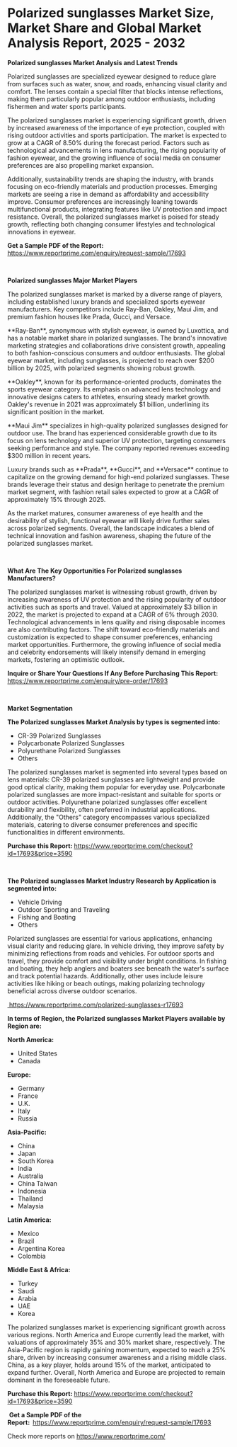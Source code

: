 <p><h1>Polarized sunglasses Market Size, Market Share and Global Market Analysis Report, 2025 - 2032</h1></p><p><strong>Polarized sunglasses Market Analysis and Latest Trends</strong></p>
<p><p>Polarized sunglasses are specialized eyewear designed to reduce glare from surfaces such as water, snow, and roads, enhancing visual clarity and comfort. The lenses contain a special filter that blocks intense reflections, making them particularly popular among outdoor enthusiasts, including fishermen and water sports participants.</p><p>The polarized sunglasses market is experiencing significant growth, driven by increased awareness of the importance of eye protection, coupled with rising outdoor activities and sports participation. The market is expected to grow at a CAGR of 8.50% during the forecast period. Factors such as technological advancements in lens manufacturing, the rising popularity of fashion eyewear, and the growing influence of social media on consumer preferences are also propelling market expansion. </p><p>Additionally, sustainability trends are shaping the industry, with brands focusing on eco-friendly materials and production processes. Emerging markets are seeing a rise in demand as affordability and accessibility improve. Consumer preferences are increasingly leaning towards multifunctional products, integrating features like UV protection and impact resistance. Overall, the polarized sunglasses market is poised for steady growth, reflecting both changing consumer lifestyles and technological innovations in eyewear.</p></p>
<p><strong>Get a Sample PDF of the Report:&nbsp;</strong> <a href="https://www.reportprime.com/enquiry/request-sample/17693?utm_campaign=3542&utm_medium=2&utm_source=Github&utm_content=ia&utm_term=18032025&utm_id=polarized-sunglasses">https://www.reportprime.com/enquiry/request-sample/17693</a></p>
<p>&nbsp;</p>
<p><strong>Polarized sunglasses Major Market Players</strong></p>
<p><p>The polarized sunglasses market is marked by a diverse range of players, including established luxury brands and specialized sports eyewear manufacturers. Key competitors include Ray-Ban, Oakley, Maui Jim, and premium fashion houses like Prada, Gucci, and Versace.</p><p>**Ray-Ban**, synonymous with stylish eyewear, is owned by Luxottica, and has a notable market share in polarized sunglasses. The brand's innovative marketing strategies and collaborations drive consistent growth, appealing to both fashion-conscious consumers and outdoor enthusiasts. The global eyewear market, including sunglasses, is projected to reach over $200 billion by 2025, with polarized segments showing robust growth.</p><p>**Oakley**, known for its performance-oriented products, dominates the sports eyewear category. Its emphasis on advanced lens technology and innovative designs caters to athletes, ensuring steady market growth. Oakley's revenue in 2021 was approximately $1 billion, underlining its significant position in the market.</p><p>**Maui Jim** specializes in high-quality polarized sunglasses designed for outdoor use. The brand has experienced considerable growth due to its focus on lens technology and superior UV protection, targeting consumers seeking performance and style. The company reported revenues exceeding $300 million in recent years.</p><p>Luxury brands such as **Prada**, **Gucci**, and **Versace** continue to capitalize on the growing demand for high-end polarized sunglasses. These brands leverage their status and design heritage to penetrate the premium market segment, with fashion retail sales expected to grow at a CAGR of approximately 15% through 2025.</p><p>As the market matures, consumer awareness of eye health and the desirability of stylish, functional eyewear will likely drive further sales across polarized segments. Overall, the landscape indicates a blend of technical innovation and fashion awareness, shaping the future of the polarized sunglasses market.</p></p>
<p>&nbsp;</p>
<p><strong>What Are The Key Opportunities For Polarized sunglasses Manufacturers?</strong></p>
<p><p>The polarized sunglasses market is witnessing robust growth, driven by increasing awareness of UV protection and the rising popularity of outdoor activities such as sports and travel. Valued at approximately $3 billion in 2022, the market is projected to expand at a CAGR of 6% through 2030. Technological advancements in lens quality and rising disposable incomes are also contributing factors. The shift toward eco-friendly materials and customization is expected to shape consumer preferences, enhancing market opportunities. Furthermore, the growing influence of social media and celebrity endorsements will likely intensify demand in emerging markets, fostering an optimistic outlook.</p></p>
<p><strong>Inquire or Share Your Questions If Any Before Purchasing This Report:</strong> <a href="https://www.reportprime.com/enquiry/pre-order/17693?utm_campaign=3542&utm_medium=2&utm_source=Github&utm_content=ia&utm_term=18032025&utm_id=polarized-sunglasses">https://www.reportprime.com/enquiry/pre-order/17693</a></p>
<p>&nbsp;</p>
<p><strong>Market Segmentation</strong></p>
<p><strong>The Polarized sunglasses Market Analysis by types is segmented into:</strong></p>
<p><ul><li>CR-39 Polarized Sunglasses</li><li>Polycarbonate Polarized Sunglasses</li><li>Polyurethane Polarized Sunglasses</li><li>Others</li></ul></p>
<p><p>The polarized sunglasses market is segmented into several types based on lens materials: CR-39 polarized sunglasses are lightweight and provide good optical clarity, making them popular for everyday use. Polycarbonate polarized sunglasses are more impact-resistant and suitable for sports or outdoor activities. Polyurethane polarized sunglasses offer excellent durability and flexibility, often preferred in industrial applications. Additionally, the "Others" category encompasses various specialized materials, catering to diverse consumer preferences and specific functionalities in different environments.</p></p>
<p><strong>Purchase this Report:&nbsp;</strong><a href="https://www.reportprime.com/checkout?id=17693&price=3590&utm_campaign=3542&utm_medium=2&utm_source=Github&utm_content=ia&utm_term=18032025&utm_id=polarized-sunglasses">https://www.reportprime.com/checkout?id=17693&price=3590</a></p>
<p>&nbsp;</p>
<p><strong>The Polarized sunglasses Market Industry Research by Application is segmented into:</strong></p>
<p><ul><li>Vehicle Driving</li><li>Outdoor Sporting and Traveling</li><li>Fishing and Boating</li><li>Others</li></ul></p>
<p><p>Polarized sunglasses are essential for various applications, enhancing visual clarity and reducing glare. In vehicle driving, they improve safety by minimizing reflections from roads and vehicles. For outdoor sports and travel, they provide comfort and visibility under bright conditions. In fishing and boating, they help anglers and boaters see beneath the water's surface and track potential hazards. Additionally, other uses include leisure activities like hiking or beach outings, making polarizing technology beneficial across diverse outdoor scenarios.</p></p>
<p><a href="https://www.reportprime.com/polarized-sunglasses-r17693?utm_campaign=3542&utm_medium=2&utm_source=Github&utm_content=ia&utm_term=18032025&utm_id=polarized-sunglasses">&nbsp;https://www.reportprime.com/polarized-sunglasses-r17693</a></p>
<p><strong>In terms of Region, the Polarized sunglasses Market Players available by Region are:</strong></p>
<p>
    <p> <strong> North America: </strong>
        <ul>
            <li>United States</li>
            <li>Canada</li>
        </ul>
        </p> 
    <p> <strong> Europe: </strong>
        <ul>
            <li>Germany</li>
            <li>France</li>
            <li>U.K.</li>
            <li>Italy</li>
            <li>Russia</li>
        </ul>
        </p> 
    <p> <strong> Asia-Pacific: </strong>
        <ul>
            <li>China</li>
            <li>Japan</li>
            <li>South Korea</li>
            <li>India</li>
            <li>Australia</li>
            <li>China Taiwan</li>
            <li>Indonesia</li>
            <li>Thailand</li>
            <li>Malaysia</li>
        </ul>
        </p> 
    <p> <strong> Latin America: </strong>
        <ul>
            <li>Mexico</li>
            <li>Brazil</li>
            <li>Argentina Korea</li>
            <li>Colombia</li>
        </ul>
        </p> 
    <p> <strong> Middle East & Africa: </strong>
        <ul>
            <li>Turkey</li>
            <li>Saudi</li>
            <li>Arabia</li>
            <li>UAE</li>
            <li>Korea</li>
        </ul>
    </p>
    </p>
<p><p>The polarized sunglasses market is experiencing significant growth across various regions. North America and Europe currently lead the market, with valuations of approximately 35% and 30% market share, respectively. The Asia-Pacific region is rapidly gaining momentum, expected to reach a 25% share, driven by increasing consumer awareness and a rising middle class. China, as a key player, holds around 15% of the market, anticipated to expand further. Overall, North America and Europe are projected to remain dominant in the foreseeable future.</p></p>
<p><strong>Purchase this Report: </strong><a href="https://www.reportprime.com/checkout?id=17693&price=3590&utm_campaign=3542&utm_medium=2&utm_source=Github&utm_content=ia&utm_term=18032025&utm_id=polarized-sunglasses">https://www.reportprime.com/checkout?id=17693&price=3590</a></p>
<p>&nbsp;<strong>Get a Sample PDF of the Report:&nbsp;&nbsp;</strong><a href="https://www.reportprime.com/enquiry/request-sample/17693?utm_campaign=3542&utm_medium=2&utm_source=Github&utm_content=ia&utm_term=18032025&utm_id=polarized-sunglasses">https://www.reportprime.com/enquiry/request-sample/17693</a></p>
<p><strong></strong></p>
<p>Check more reports on <a href="https://www.reportprime.com/?utm_campaign=3542&utm_medium=2&utm_source=Github&utm_content=ia&utm_term=18032025&utm_id=polarized-sunglasses">https://www.reportprime.com/</a></p>